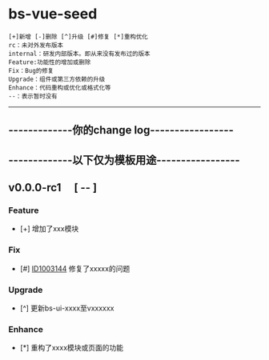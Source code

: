 # bs-vue-seed
```
[+]新增 [-]删除 [^]升级 [#]修复 [*]重构优化
rc：未对外发布版本
internal：研发内部版本。即从来没有发布过的版本
Feature:功能性的增加或删除
Fix：Bug的修复
Upgrade：组件或第三方依赖的升级
Enhance：代码重构或优化或格式化等
--：表示暂时没有
```
---

## -------------你的change log-----------------



## -------------以下仅为模板用途-----------------
## v0.0.0-rc1 &emsp;[ -- ]

### Feature
- [+] 增加了xxx模块

### Fix
- [#] [ID1003144](https://www.xxxx.com) 修复了xxxxx的问题

### Upgrade
- [\^] 更新bs-ui-xxxx至vxxxxxx

### Enhance
- [*] 重构了xxxx模块或页面的功能